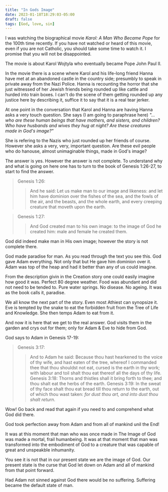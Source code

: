 ```yaml
---
title: "In Gods Image"
date: 2023-01-18T18:29:03-05:00
draft: false
tags: [God, love, sin]
---
```

I was watching the biographical movie _Karol: A Man Who Became Pope_ for the 100th time recently. If you have not watched or heard of this movie, even if you are not Catholic, you should take some time to watch it. I promise that you will not be disappointed. 

The movie is about Karol Wojtyla who eventually became Pope John Paul II.  

In the movie there is a scene where Karol and his life-long friend Hanna have met at an abandoned castle in the country side; presumbly to speak in private away from the Nazi Police. Hanna is recounting the horror that she just witnessed of her Jewish friends being rounded up like cattle and hurded into train boxes. I can't do the scene of them getting rounded up any justice here by describing it, suffice it to say that it is a real tear jerker.

At one point in the conversation that Karol and Hanna are having Hanna asks a very touch question. She says (I am going to paraphrase here) _"... who are these human beings that have mothers, and sisters, and children? Who have husbands and wives they hug at night? Are these creatures made in God's image?"_

She is refering to the Nazis who just rounded up her friends of course. However she asks a very, very, important question. Are these evil people who do hanouse, almost unimaginable things, made in God's image?

The answer is yes. However the answer is not complete. To understand why and what is going on here one has to turn to the book of Genesis 1:26-27, to start to find the answer. 

>Genesis 1:26:
>>And he said: Let us make man to our image and likeness: and let him have dominion over the fishes of the sea, and the fowls of the air, and the beasts, and the whole earth, and every creeping creature that moveth upon the earth.

>Genesis 1:27:
>>And God created man to his own image: to the image of God he created him: male and female he created them.

God did indeed make man in His own image; however the story is not complete there. 

God made paradise for man. As you read through the text you see this. God gave Adam everything. Not only that but He gave him dominion over it. Adam was top of the heap and had it better than any of us could imagine. 

From the description givin in the Creation story one could easily imagine how good it was. Perfect 80 degree weather. Food was abundant and did not need to be tended to. Pure water springs. No disease. No ageing. It was as the book calls it, paradise. 

We all know the next part of the story. Even most Athiest can synopsize it. Eve is tempted by the snake to eat the forbidden fruit from the Tree of Life and Knowledge. She then temps Adam to eat from it.

And now it is here that we get to the real answer. God visits them in the garden and crys out for them; only for Adam & Eve to hide from God.

God says to Adam in Genesis 17-19:

>Genesis 3:17:
>>And to Adam he said: Because thou hast hearkened to the voice of thy wife, and hast eaten of the tree, whereof I commanded thee that thou shouldst not eat, cursed is the earth in thy work; with labour and toil shalt thou eat thereof all the days of thy life.
>Genesis 3:18:
>>Thorns and thistles shall it bring forth to thee; and thou shalt eat the herbs of the earth.
>>Genesis 3:19:
>>In the sweat of thy face shalt thou eat bread till thou return to the earth, out of which thou wast taken: _for dust thou art, and into dust thou shalt return_.

Wow! Go back and read that again if you need to and comprehend what God did there. 

God took perfection away from Adam and from all of mankind unil the End!

It was at this moment that man who was once made in The Image of God was made a mortal, frail humanbeing. It was at that moment that man was transformed into the embodiment of God to a creature that was capable of great and unspeakble inhumanity. 

You see it is not that in our present state we are the image of God. Our present state is the curse that God let down on Adam and all of mankind from that point forward. 

Had Adam not sinned against God there would be no suffering. Suffering became the default state of man.

